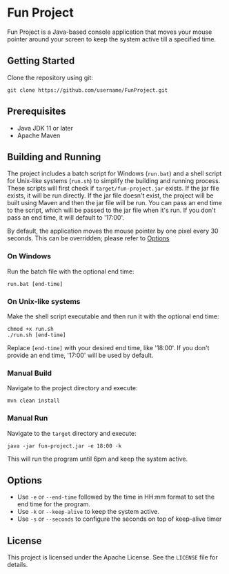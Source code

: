 # Fun Project
Fun Project is a Java-based console application that moves your mouse pointer around your screen to keep the system active till a specified time.

## Getting Started
Clone the repository using git:

```shell
git clone https://github.com/username/FunProject.git
```

## Prerequisites
- Java JDK 11 or later
- Apache Maven

## Building and Running
The project includes a batch script for Windows (`run.bat`) and a shell script for Unix-like systems (`run.sh`) to simplify the building and running process.
These scripts will first check if `target/fun-project.jar` exists. If the jar file exists, it will be run directly. If the jar file doesn't exist, the project will be built using Maven and then the jar file will be run.
You can pass an end time to the script, which will be passed to the jar file when it's run. If you don't pass an end time, it will default to '17:00'.

By default, the application moves the mouse pointer by one pixel every 30 seconds. This can be overridden; please refer to [Options](#options)

### On Windows
Run the batch file with the optional end time:
```shell
run.bat [end-time]
```

### On Unix-like systems
Make the shell script executable and then run it with the optional end time:
```shell
chmod +x run.sh
./run.sh [end-time]
```

Replace `[end-time]` with your desired end time, like '18:00'. If you don't provide an end time, '17:00' will be used by default.

### Manual Build
Navigate to the project directory and execute:

```shell
mvn clean install
```

### Manual Run
Navigate to the `target` directory and execute:

```shell
java -jar fun-project.jar -e 18:00 -k
```
This will run the program until 6pm and keep the system active.

## Options
- Use `-e` or `--end-time` followed by the time in HH:mm format to set the end time for the program.
- Use `-k` or `--keep-alive` to keep the system active.
- Use `-s` or `--seconds` to configure the seconds on top of keep-alive timer

## License
This project is licensed under the Apache License. See the `LICENSE` file for details.